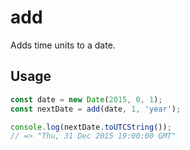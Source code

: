 # add

Adds time units to a date.

## Usage

```js
const date = new Date(2015, 0, 1);
const nextDate = add(date, 1, 'year');

console.log(nextDate.toUTCString());
// => "Thu, 31 Dec 2015 19:00:00 GMT"
```